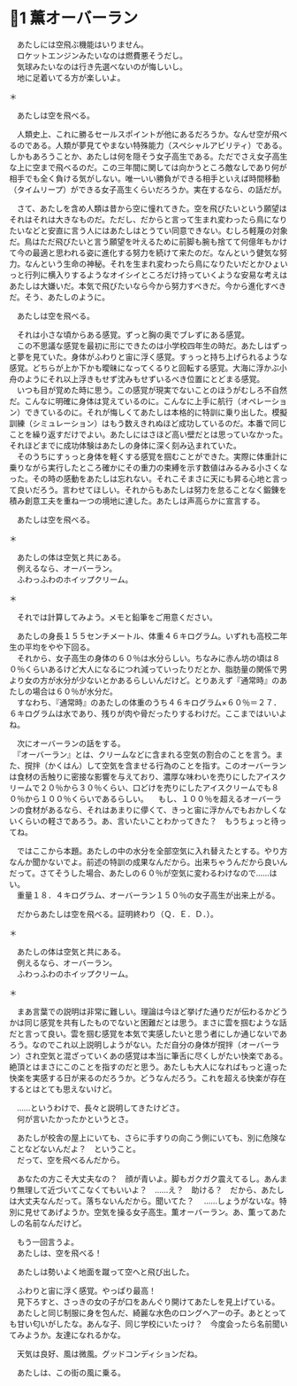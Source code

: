# 🍨1 薫オーバーラン

　あたしには空飛ぶ機能はいりません。  
　ロケットエンジンみたいなのは燃費悪そうだし。  
　気球みたいなのは行き先選べないのが悔しいし。  
　地に足着いてる方が楽しいよ。

＊

　あたしは空を飛べる。

　人類史上、これに勝るセールスポイントが他にあるだろうか。なんせ空が飛べるのである。人類が夢見てやまない特殊能力（スペシャルアビリティ）である。しかもあろうことか、あたしは何を隠そう女子高生である。ただでさえ女子高生な上に空まで飛べるのだ。この三年間に関しては向かうところ敵なしであり何が相手でも全く負ける気がしない。唯一いい勝負ができる相手といえば時間移動（タイムリープ）ができる女子高生くらいだろうか。実在するなら、の話だが。

　さて、あたしを含め人類は昔から空に憧れてきた。空を飛びたいという願望はそれはそれは大きなものだ。ただし、だからと言って生まれ変わったら鳥になりたいなどと安直に言う人にはあたしはとうてい同意できない。むしろ軽蔑の対象だ。鳥はただ飛びたいと言う願望を叶えるために前脚も腕も捨てて何億年もかけて今の最適と思われる姿に進化する努力を続けて来たのだ。なんという健気な努力。なんという生命の神秘。それを生まれ変わったら鳥になりたいだとかひょいっと行列に横入りするようなオイシイところだけ持っていくような安易な考えはあたしは大嫌いだ。本気で飛びたいなら今から努力すべきだ。今から進化すべきだ。そう、あたしのように。

　あたしは空を飛べる。

　それは小さな頃からある感覚。ずっと胸の奥でブレずにある感覚。  
　この不思議な感覚を最初に形にできたのは小学校四年生の時だ。あたしはずっと夢を見ていた。身体がふわりと宙に浮く感覚。すぅっと持ち上げられるような感覚。どちらが上か下かも曖昧になってくるりと回転する感覚。大海に浮かぶ小舟のようにそれ以上浮きもせず沈みもせずいるべき位置にとどまる感覚。  
　いつも目が覚めた時に思う。この感覚が現実でないことのほうがむしろ不自然だ。こんなに明確に身体は覚えているのに。こんなに上手に航行（オペレーション）できているのに。それが悔しくてあたしは本格的に特訓に乗り出した。模擬訓練（シミュレーション）はもう数えきれぬほど成功しているのだ。本番で同じことを繰り返すだけでよい。あたしにはさほど高い壁だとは思っていなかった。それほどまでに成功体験はあたしの身体に深く刻み込まれていた。  
　そのうちにすぅっと身体を軽くする感覚を掴むことができた。実際に体重計に乗りながら実行したところ確かにその重力の束縛を示す数値はみるみる小さくなった。その時の感動をあたしは忘れない。それこそまさに天にも昇る心地と言って良いだろう。言わせてほしい。それからもあたしは努力を怠ることなく鍛錬を積み創意工夫を重ね一つの境地に達した。あたしは声高らかに宣言する。

　あたしは空を飛べる。

＊

　あたしの体は空気と共にある。  
　例えるなら、オーバーラン。  
　ふわっふわのホイップクリーム。

＊

　それでは計算してみよう。メモと鉛筆をご用意ください。

　あたしの身長１５５センチメートル、体重４６キログラム。いずれも高校二年生の平均をやや下回る。  
　それから、女子高生の身体の６０％は水分らしい。ちなみに赤ん坊の頃は８０％くらいあるけど大人になるにつれ減っていったりだとか、脂肪量の関係で男より女の方が水分が少ないとかあるらしいんだけど。とりあえず『通常時』のあたしの場合は６０％が水分だ。  
　すなわち、『通常時』のあたしの体重のうち４６キログラム×６０％＝２７．６キログラムは水であり、残りが肉や骨だったりするわけだ。ここまではいいよね。

　次にオーバーランの話をする。  
　『オーバーラン』とは、クリームなどに含まれる空気の割合のことを言う。また、撹拌（かくはん）して空気を含ませる行為のことを指す。このオーバーランは食材の舌触りに密接な影響を与えており、濃厚な味わいを売りにしたアイスクリームで２０％から３０％くらい、口どけを売りにしたアイスクリームでも８０％から１００％くらいであるらしい。
　もし、１００％を超えるオーバーランの食材があるなら、それはあまりに儚くて、きっと宙に浮かんでもおかしくないくらいの軽さであろう。あ、言いたいことわかってきた？　もうちょっと待ってね。

　ではここから本題。あたしの中の水分を全部空気に入れ替えたとする。やり方なんか聞かないでよ。前述の特訓の成果なんだから。出来ちゃうんだから良いんだって。さてそうした場合、あたしの６０％が空気に変わるわけなので……はい。  
　重量１８．４キログラム、オーバーラン１５０％の女子高生が出来上がる。

　だからあたしは空を飛べる。証明終わり（Ｑ．Ｅ．Ｄ．）。

＊

　あたしの体は空気と共にある。  
　例えるなら、オーバーラン。  
　ふわっふわのホイップクリーム。

＊

　まあ言葉での説明は非常に難しい。理論は今ほど挙げた通りだが伝わるかどうかは同じ感覚を共有したものでないと困難だとは思う。まさに雲を掴むような話だと言って良い。雲を掴む感覚を本気で実感したいと思う者にしか通じないであろう。なのでこれ以上説明しようがない。ただ自分の身体が撹拌（オーバーラン）され空気と混ざっていくあの感覚は本当に筆舌に尽くしがたい快楽である。絶頂とはまさにこのことを指すのだと思う。あたしも大人になればもっと違った快楽を実感する日が来るのだろうか。どうなんだろう。これを超える快楽が存在するとはとても思えないけど。

　……というわけで、長々と説明してきたけどさ。  
　何が言いたかったかというとさ。

　あたしが校舎の屋上にいても、さらに手すりの向こう側にいても、別に危険なことなどないんだよ？　ということ。  
　だって、空を飛べるんだから。

　あなたの方こそ大丈夫なの？　顔が青いよ。脚もガクガク震えてるし。あんまり無理して近づいてこなくてもいいよ？　……え？　助ける？　だから、あたしは大丈夫なんだって。落ちないんだから。聞いてた？
　……しょうがないな。特別に見せてあげようか。空気を操る女子高生。薫オーバーラン。あ、薫ってあたしの名前なんだけど。

　もう一回言うよ。  
　あたしは、空を飛べる！

　あたしは勢いよく地面を蹴って空へと飛び出した。

　ふわりと宙に浮く感覚。やっぱり最高！  
　見下ろすと、さっきの女の子が口をあんぐり開けてあたしを見上げている。  
　あたしと同じ制服に身を包んだ、綺麗な水色のロングヘアーの子。あととっても甘い匂いがしたな。あんな子、同じ学校にいたっけ？　今度会ったら名前聞いてみようか。友達になれるかな。

　天気は良好、風は微風。グッドコンディションだね。

　あたしは、この街の風に乗る。
